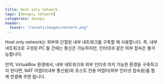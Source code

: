 ```yaml
---
title: Host only network
tags: [devops, network]
categories: devops
header:
  teaser: "/assets/images/network.png"
---
```

Host only network는
외부와 단절된 내부 네트워크를 구축할 때 사용합니다.
즉, 내부 네트워크로 구성된 PC 들 간에는 통신은 가능하지만,
인터넷과 같은 외부 접속은 불가능합니다.

만약, VirtualBox 환경에서,
내부 네트워크와 외부 인터넷 까지 가능한 환경을 구축하고자 한다면,
NAT 어뎁터(내부 통신용)와 호스트 전용 어뎁터(외부 인터넷 접속용)를 
함께 연결해 주면 됩니다. 
